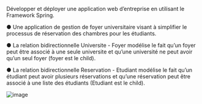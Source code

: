 
Développer et déployer une application web d’entreprise en utilisant le
Framework Spring.

● Une application de gestion de foyer universitaire visant à simplifier le
processus de réservation des chambres pour les étudiants.

● La relation bidirectionnelle Universite - Foyer modélise le fait qu’un foyer
peut être associé à une seule universite et qu’une université ne peut avoir
qu’un seul foyer (foyer est le child).

● La relation bidirectionnelle Reservation - Etudiant modélise le fait qu’un
étudiant peut avoir plusieurs réservations et qu’une réservation peut être
associé à une liste des étudiants (Etudiant est le child).


![image](https://github.com/AbdelMouhaimenDakhlia/Gestion-des-Foyer/assets/124623357/c1898791-48fb-4a15-96fd-97dd81755177)
